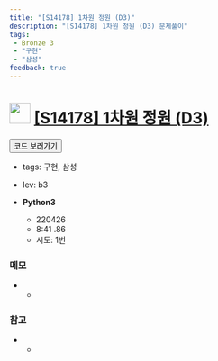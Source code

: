 ```yaml
---
title: "[S14178] 1차원 정원 (D3)"
description: "[S14178] 1차원 정원 (D3) 문제풀이"
tags: 
 - Bronze 3
 - "구현"
 - "삼성"
feedback: true
---
```

<h1><img src="https://doky.space/assets/icpclev/b3.svg" height="37px"> <a href="http://icpc.me/S14178" target="_blank">[S14178] 1차원 정원 (D3)</a></h1>

<a href="https://github.com/DokySp/acmicpc-practice/tree/master/S14178"><button class="btn btn-info">코드 보러가기</button></a>

- tags: 구현, 삼성
- lev: b3

- **Python3**
  - 220426
  - 8:41 .86
  - 시도: 1번

### 메모
 - -

### 참고
 - -
